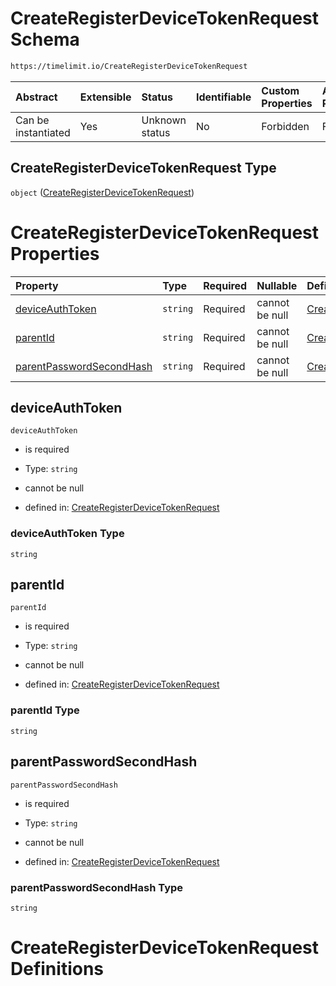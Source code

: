 # CreateRegisterDeviceTokenRequest Schema

```txt
https://timelimit.io/CreateRegisterDeviceTokenRequest
```



| Abstract            | Extensible | Status         | Identifiable | Custom Properties | Additional Properties | Access Restrictions | Defined In                                                                                                          |
| :------------------ | :--------- | :------------- | :----------- | :---------------- | :-------------------- | :------------------ | :------------------------------------------------------------------------------------------------------------------ |
| Can be instantiated | Yes        | Unknown status | No           | Forbidden         | Forbidden             | none                | [CreateRegisterDeviceTokenRequest.schema.json](CreateRegisterDeviceTokenRequest.schema.json "open original schema") |

## CreateRegisterDeviceTokenRequest Type

`object` ([CreateRegisterDeviceTokenRequest](createregisterdevicetokenrequest.md))

# CreateRegisterDeviceTokenRequest Properties

| Property                                              | Type     | Required | Nullable       | Defined by                                                                                                                                                                                               |
| :---------------------------------------------------- | :------- | :------- | :------------- | :------------------------------------------------------------------------------------------------------------------------------------------------------------------------------------------------------- |
| [deviceAuthToken](#deviceauthtoken)                   | `string` | Required | cannot be null | [CreateRegisterDeviceTokenRequest](createregisterdevicetokenrequest-properties-deviceauthtoken.md "https://timelimit.io/CreateRegisterDeviceTokenRequest#/properties/deviceAuthToken")                   |
| [parentId](#parentid)                                 | `string` | Required | cannot be null | [CreateRegisterDeviceTokenRequest](createregisterdevicetokenrequest-properties-parentid.md "https://timelimit.io/CreateRegisterDeviceTokenRequest#/properties/parentId")                                 |
| [parentPasswordSecondHash](#parentpasswordsecondhash) | `string` | Required | cannot be null | [CreateRegisterDeviceTokenRequest](createregisterdevicetokenrequest-properties-parentpasswordsecondhash.md "https://timelimit.io/CreateRegisterDeviceTokenRequest#/properties/parentPasswordSecondHash") |

## deviceAuthToken



`deviceAuthToken`

*   is required

*   Type: `string`

*   cannot be null

*   defined in: [CreateRegisterDeviceTokenRequest](createregisterdevicetokenrequest-properties-deviceauthtoken.md "https://timelimit.io/CreateRegisterDeviceTokenRequest#/properties/deviceAuthToken")

### deviceAuthToken Type

`string`

## parentId



`parentId`

*   is required

*   Type: `string`

*   cannot be null

*   defined in: [CreateRegisterDeviceTokenRequest](createregisterdevicetokenrequest-properties-parentid.md "https://timelimit.io/CreateRegisterDeviceTokenRequest#/properties/parentId")

### parentId Type

`string`

## parentPasswordSecondHash



`parentPasswordSecondHash`

*   is required

*   Type: `string`

*   cannot be null

*   defined in: [CreateRegisterDeviceTokenRequest](createregisterdevicetokenrequest-properties-parentpasswordsecondhash.md "https://timelimit.io/CreateRegisterDeviceTokenRequest#/properties/parentPasswordSecondHash")

### parentPasswordSecondHash Type

`string`

# CreateRegisterDeviceTokenRequest Definitions
